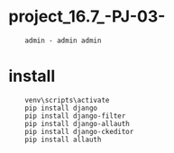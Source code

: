 # project_16.7_-PJ-03-
        admin - admin admin

# install
        venv\scripts\activate
        pip install django
        pip install django-filter
        pip install django-allauth
        pip install django-ckeditor
        pip install allauth
